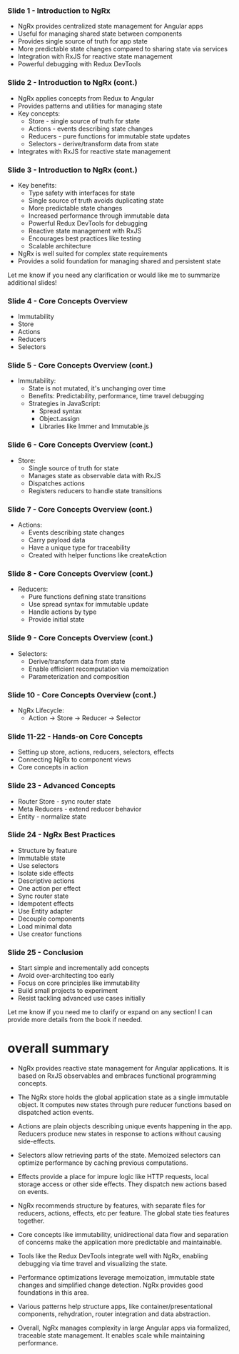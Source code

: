 ### Slide 1 - Introduction to NgRx

- NgRx provides centralized state management for Angular apps
- Useful for managing shared state between components
- Provides single source of truth for app state
- More predictable state changes compared to sharing state via services
- Integration with RxJS for reactive state management
- Powerful debugging with Redux DevTools

### Slide 2 - Introduction to NgRx (cont.)

- NgRx applies concepts from Redux to Angular
- Provides patterns and utilities for managing state
- Key concepts:
  - Store - single source of truth for state
  - Actions - events describing state changes
  - Reducers - pure functions for immutable state updates
  - Selectors - derive/transform data from state
- Integrates with RxJS for reactive state management

### Slide 3 - Introduction to NgRx (cont.)

- Key benefits:
  - Type safety with interfaces for state
  - Single source of truth avoids duplicating state
  - More predictable state changes
  - Increased performance through immutable data
  - Powerful Redux DevTools for debugging
  - Reactive state management with RxJS
  - Encourages best practices like testing
  - Scalable architecture
- NgRx is well suited for complex state requirements
- Provides a solid foundation for managing shared and persistent state

Let me know if you need any clarification or would like me to summarize additional slides!

### Slide 4 - Core Concepts Overview

- Immutability
- Store
- Actions
- Reducers
- Selectors

### Slide 5 - Core Concepts Overview (cont.)

- Immutability:
  - State is not mutated, it's unchanging over time
  - Benefits: Predictability, performance, time travel debugging
  - Strategies in JavaScript:
    - Spread syntax
    - Object.assign
    - Libraries like Immer and Immutable.js

### Slide 6 - Core Concepts Overview (cont.)

- Store:
  - Single source of truth for state
  - Manages state as observable data with RxJS
  - Dispatches actions
  - Registers reducers to handle state transitions

### Slide 7 - Core Concepts Overview (cont.)

- Actions:
  - Events describing state changes
  - Carry payload data
  - Have a unique type for traceability
  - Created with helper functions like createAction

### Slide 8 - Core Concepts Overview (cont.)

- Reducers:
  - Pure functions defining state transitions
  - Use spread syntax for immutable update
  - Handle actions by type
  - Provide initial state

### Slide 9 - Core Concepts Overview (cont.)

- Selectors:
  - Derive/transform data from state
  - Enable efficient recomputation via memoization
  - Parameterization and composition

### Slide 10 - Core Concepts Overview (cont.)

- NgRx Lifecycle:
  - Action -> Store -> Reducer -> Selector

### Slide 11-22 - Hands-on Core Concepts

- Setting up store, actions, reducers, selectors, effects
- Connecting NgRx to component views
- Core concepts in action

### Slide 23 - Advanced Concepts

- Router Store - sync router state
- Meta Reducers - extend reducer behavior
- Entity - normalize state

### Slide 24 - NgRx Best Practices

- Structure by feature
- Immutable state
- Use selectors
- Isolate side effects
- Descriptive actions
- One action per effect
- Sync router state
- Idempotent effects
- Use Entity adapter
- Decouple components
- Load minimal data
- Use creator functions

### Slide 25 - Conclusion

- Start simple and incrementally add concepts
- Avoid over-architecting too early
- Focus on core principles like immutability
- Build small projects to experiment
- Resist tackling advanced use cases initially

Let me know if you need me to clarify or expand on any section! I can provide more details from the book if needed.

# overall summary

- NgRx provides reactive state management for Angular applications. It is based on RxJS observables and embraces functional programming concepts.

- The NgRx store holds the global application state as a single immutable object. It computes new states through pure reducer functions based on dispatched action events.

- Actions are plain objects describing unique events happening in the app. Reducers produce new states in response to actions without causing side-effects.

- Selectors allow retrieving parts of the state. Memoized selectors can optimize performance by caching previous computations.

- Effects provide a place for impure logic like HTTP requests, local storage access or other side effects. They dispatch new actions based on events.

- NgRx recommends structure by features, with separate files for reducers, actions, effects, etc per feature. The global state ties features together.

- Core concepts like immutability, unidirectional data flow and separation of concerns make the application more predictable and maintainable.

- Tools like the Redux DevTools integrate well with NgRx, enabling debugging via time travel and visualizing the state.

- Performance optimizations leverage memoization, immutable state changes and simplified change detection. NgRx provides good foundations in this area.

- Various patterns help structure apps, like container/presentational components, rehydration, router integration and data abstraction.

- Overall, NgRx manages complexity in large Angular apps via formalized, traceable state management. It enables scale while maintaining performance.
